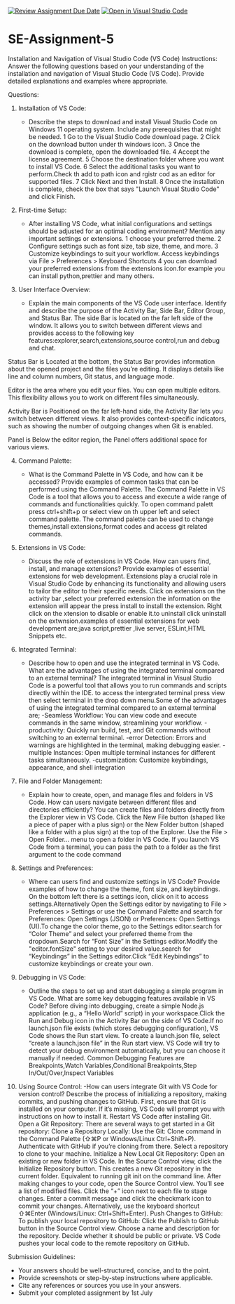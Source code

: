 [![Review Assignment Due Date](https://classroom.github.com/assets/deadline-readme-button-22041afd0340ce965d47ae6ef1cefeee28c7c493a6346c4f15d667ab976d596c.svg)](https://classroom.github.com/a/XoLGRbHq)
[![Open in Visual Studio Code](https://classroom.github.com/assets/open-in-vscode-2e0aaae1b6195c2367325f4f02e2d04e9abb55f0b24a779b69b11b9e10269abc.svg)](https://classroom.github.com/online_ide?assignment_repo_id=15270099&assignment_repo_type=AssignmentRepo)
# SE-Assignment-5
Installation and Navigation of Visual Studio Code (VS Code)
 Instructions:
Answer the following questions based on your understanding of the installation and navigation of Visual Studio Code (VS Code). Provide detailed explanations and examples where appropriate.

 Questions:

1. Installation of VS Code:
   - Describe the steps to download and install Visual Studio Code on Windows 11 operating system. Include any prerequisites that might be needed.
   1 Go to the Visual Studio Code download page.
2 Click on the download button under th windows icon.
3 Once the download is complete, open the downloaded file.
4 Accept the license agreement.
5 Choose the destination folder where you want to install VS Code.
6 Select the additional tasks you want to perform.Check th add to path icon and rgistr cod as an editor for supported files.
7 Click Next and then Install.
8 Once the installation is complete, check the box that says "Launch Visual Studio Code" and click Finish.





2. First-time Setup:
   - After installing VS Code, what initial configurations and settings should be adjusted for an optimal coding environment? Mention any important settings or extensions.
1 choose your preferred theme.
2 Configure settings such as font size, tab size, theme, and more.
3 Customize keybindings to suit your workflow. Access keybindings via File > Preferences > Keyboard Shortcuts
4 you can download your preferred extensions from the extensions icon.for example you can install python,prettier and many others.

3. User Interface Overview:
   - Explain the main components of the VS Code user interface. Identify and describe the purpose of the Activity Bar, Side Bar, Editor Group, and Status Bar.
The side Bar is located on the far left side of the window. It allows you to switch between different views and provides access to the following key features:explorer,search,extensions,source control,run and debug and chat.

Status Bar is Located at the bottom, the Status Bar provides information about the opened project and the files you’re editing. It displays details like line and column numbers, Git status, and language mode.

Editor is the  area where you edit your files. You can open multiple editors. This flexibility allows you to work on different files simultaneously.

Activity Bar is Positioned on the far left-hand side, the Activity Bar lets you switch between different views. It also provides context-specific indicators, such as showing the number of outgoing changes when Git is enabled.

Panel is Below the editor region, the Panel offers additional space for various views.

4. Command Palette:
   - What is the Command Palette in VS Code, and how can it be accessed? Provide examples of common tasks that can be performed using the Command Palette.
The Command Palette in VS Code is a  tool that allows you to access and execute a wide range of commands and functionalities quickly. To open command palett press ctrl+shift+p or select view on th upper left and select command palette. The command palette can be used to change themes,install extensions,format codes and access git related commands.

5. Extensions in VS Code:
   - Discuss the role of extensions in VS Code. How can users find, install, and manage extensions? Provide examples of essential extensions for web development.
Extensions play a crucial role in Visual Studio Code  by enhancing its functionality and allowing users to tailor the editor to their specific needs. Click on extensions on the activity bar ,select your preferred extension the information on the extension will appear the press install to install the extension. Right click on the xtension to disable or enable it.to uninstall click uninstall on the extwnsion.examples of essential extensions for web development are;java script,prettier ,live server, ESLint,HTML Snippets etc.

6. Integrated Terminal:
   - Describe how to open and use the integrated terminal in VS Code. What are the advantages of using the integrated terminal compared to an external terminal?
The integrated terminal in Visual Studio Code  is a powerful tool that allows you to run commands and scripts directly within the IDE. to access the intergrated terminal press view then select terminal in the drop down menu.Some of the advantages of using the integrated terminal compared to an external terminal are;
-Seamless Workflow: You can view code and execute commands in the same window, streamlining your workflow.
-productivity: Quickly run build, test, and Git commands without switching to an external terminal.
-error Detection: Errors and warnings are highlighted in the terminal, making debugging easier.
-multiple Instances: Open multiple terminal instances for different tasks simultaneously.
-customization: Customize keybindings, appearance, and shell integration

7. File and Folder Management:
   - Explain how to create, open, and manage files and folders in VS Code. How can users navigate between different files and directories efficiently?
    You can create files and folders directly from the Explorer view in VS Code. Click the New File button (shaped like a piece of paper with a plus sign) or the New Folder button (shaped like a folder with a plus sign) at the top of the Explorer.
    Use the File > Open Folder… menu to open a folder in VS Code.
If you launch VS Code from a terminal, you can pass the path to a folder as the first argument to the code command

8. Settings and Preferences:
   - Where can users find and customize settings in VS Code? Provide examples of how to change the theme, font size, and keybindings.
   On the bottom left there is a settings icon, click on it to access settings.Alternatively Open the Settings editor by navigating to File > Preferences > Settings or use the Command Palette  and search for Preferences: Open Settings (JSON) or Preferences: Open Settings (UI).To change the color theme, go to the Settings editor.search for “Color Theme” and select your preferred theme from the dropdown.Search for “Font Size” in the Settings editor.Modify the "editor.fontSize" setting to your desired value.search for “Keybindings” in the Settings editor.Click “Edit Keybindings” to customize keybindings or create your own.


9. Debugging in VS Code:
   - Outline the steps to set up and start debugging a simple program in VS Code. What are some key debugging features available in VS Code?
   Before diving into debugging, create a simple Node.js application (e.g., a “Hello World” script) in your workspace.Click the Run and Debug icon in the Activity Bar on the side of VS Code.If no launch.json file exists (which stores debugging configuration), VS Code shows the Run start view.
To create a launch.json file, select “create a launch.json file” in the Run start view.
VS Code will try to detect your debug environment automatically, but you can choose it manually if needed.
Common Debugging Features are Breakpoints,Watch Variables,Conditional Breakpoints,Step In/Out/Over,Inspect Variables
 
10. Using Source Control:
  -How can users integrate Git with VS Code for version control? Describe the process of initializing a repository, making commits, and pushing changes to GitHub. 
First, ensure that Git is installed on your computer. If it’s missing, VS Code will prompt you with instructions on how to install it.
Restart VS Code after installing Git.
Open a Git Repository:
There are several ways to get started in a Git repository:
Clone a Repository Locally:
Use the Git: Clone command in the Command Palette (⇧⌘P or Windows/Linux Ctrl+Shift+P).
Authenticate with GitHub if you’re cloning from there.
Select a repository to clone to your machine.
Initialize a New Local Git Repository:
Open an existing or new folder in VS Code.
In the Source Control view, click the Initialize Repository button. This creates a new Git repository in the current folder.
Equivalent to running git init on the command line.
After making changes to your code, open the Source Control view.
You’ll see a list of modified files. Click the “+” icon next to each file to stage changes.
Enter a commit message and click the checkmark icon to commit your changes.
Alternatively, use the keyboard shortcut ⇧⌘Enter (Windows/Linux: Ctrl+Shift+Enter).
Push Changes to GitHub:
To publish your local repository to GitHub:
Click the Publish to GitHub button in the Source Control view.
Choose a name and description for the repository.
Decide whether it should be public or private.
VS Code pushes your local code to the remote repository on GitHub.

 Submission Guidelines:
- Your answers should be well-structured, concise, and to the point.
- Provide screenshots or step-by-step instructions where applicable.
- Cite any references or sources you use in your answers.
- Submit your completed assignment by 1st July 

